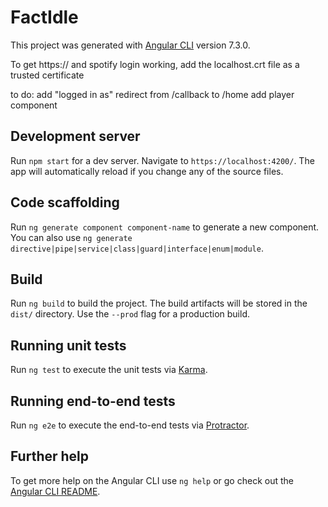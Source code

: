 # FactIdle

This project was generated with [Angular CLI](https://github.com/angular/angular-cli) version 7.3.0.

To get https:// and spotify login working, add the localhost.crt file as a trusted certificate

to do:
	add "logged in as"
	redirect from /callback to /home
	add player component
	

## Development server

Run `npm start` for a dev server.
Navigate to `https://localhost:4200/`. 
The app will automatically reload if you change any of the source files.

## Code scaffolding

Run `ng generate component component-name` to generate a new component. You can also use `ng generate directive|pipe|service|class|guard|interface|enum|module`.

## Build

Run `ng build` to build the project. The build artifacts will be stored in the `dist/` directory. Use the `--prod` flag for a production build.

## Running unit tests

Run `ng test` to execute the unit tests via [Karma](https://karma-runner.github.io).

## Running end-to-end tests

Run `ng e2e` to execute the end-to-end tests via [Protractor](http://www.protractortest.org/).

## Further help

To get more help on the Angular CLI use `ng help` or go check out the [Angular CLI README](https://github.com/angular/angular-cli/blob/master/README.md).
